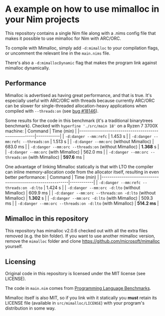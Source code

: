 # A example on how to use mimalloc in your Nim projects

This repository contains a single Nim file along with a .nims config file that makes it possible
to use mimalloc for Nim with ARC/ORC.

To compile with Mimalloc, simply add `-d:mimalloc` to your compilation flags, or uncomment the relevant line in
the `main.nims` file.

There's also a `-d:mimallocDynamic` flag that makes the program link against mimalloc dynamically.

## Performance
Mimalloc is advertised as having great performance, and that is true. It's especially useful with 
ARC/ORC with threads because currently ARC/ORC can be slower for single-threaded allocation-heavy applications when compiled with `--threads:on` (see [bug #18146](https://github.com/nim-lang/Nim/issues/18146)).

Some results for the code in this benchmark (it's a traditional binarytrees benchmark). Checked with `hyperfine './src/main 18'` on a Ryzen 7 3700X machine:
| Command                                               | Time (min) |
|-------------------------------------------------------|------------|
| `-d:danger --mm:refc`                                 | 1.453 s    |
| `-d:danger --mm:refc --threads:on`                    | 1.513 s    |
| `-d:danger --mm:orc` (without Mimalloc)               | 683.0 ms   |
| `-d:danger --mm:orc --threads:on`  (without Mimalloc) | **1.368** s    |
| `-d:danger --mm:orc`  (with Mimalloc)                 | 562.0 ms   |
| `-d:danger --mm:orc --threads:on` (with Mimalloc)     | **597.6** ms   |

One advantage of linking Mimalloc statically is that with LTO the compiler can inline memory-allocation code from the allocator itself, resulting in even better performance:
| Command                                                     | Time (min) |
|-------------------------------------------------------------|------------|
| `-d:danger --mm:refc --threads:on -d:lto`                   | 1.424 s    |
| `-d:danger --mm:orc -d:lto` (without Mimalloc)              | 609.9 ms   |
| `-d:danger --mm:orc --threads:on -d:lto` (without Mimalloc) | **1.302** s    |
| `-d:danger --mm:orc -d:lto` (with Mimalloc)                 | 509.3 ms   |
| `-d:danger --mm:orc --threads:on -d:lto` (with Mimalloc)    | **514.2 ms**   |

## Mimalloc in this repository
This repository has mimalloc v2.0.6 checked out with all the extra files removed (e.g. the bin folder).
If you want to use another mimalloc version, remove the `mimalloc` folder and clone https://github.com/microsoft/mimalloc yourself.

## Licensing
Original code in this repository is licensed under the MIT license (see LICENSE).

The code in `main.nim` comes from [Programming Language Benchmarks](https://github.com/hanabi1224/Programming-Language-Benchmarks/).

Mimalloc itself is also MIT, so if you link with it statically you **must** retain its LICENSE file
(available in `src/mimalloc/LICENSE`) with your program's distribution in some way.
